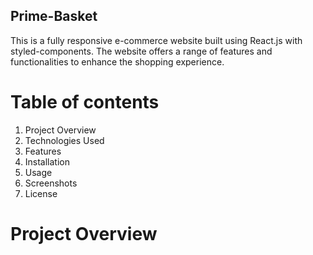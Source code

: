 ## Prime-Basket
This is a fully responsive e-commerce website built using React.js with styled-components. The website offers a range of features and functionalities to enhance the shopping experience.

# Table of contents

1. Project Overview
2. Technologies Used
3. Features
4. Installation
5. Usage
6. Screenshots
7. License

# Project Overview